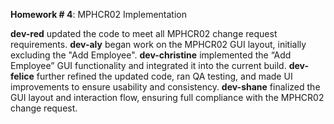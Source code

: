 **Homework # 4**: MPHCR02 Implementation

**dev-red** updated the code to meet all MPHCR02 change request requirements.
**dev-aly** began work on the MPHCR02 GUI layout, initially excluding the "Add Employee".
**dev-christine** implemented the “Add Employee” GUI functionality and integrated it into the current build.
**dev-felice** further refined the updated code, ran QA testing, and made UI improvements to ensure usability and consistency.
**dev-shane** finalized the GUI layout and interaction flow, ensuring full compliance with the MPHCR02 change request.

